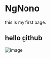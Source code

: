 # NgNono
this is my first page.
## hello github
![image](https://github.com/NgNono55/NgNono/tree/master/image/捕获.PNG)
